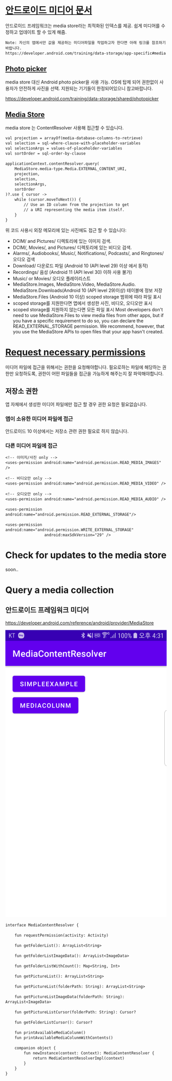 # [안드로이드 미디어 문서](https://developer.android.com/training/data-storage/shared/media)

안드로이드 프레임워크는 media store라는 최적화된 인덱스를 제공. 
쉽게 미디어를 수정하고 업데이트 할 수 있게 해줌. 

```
Note: 자신의 앱에서만 값을 제공하는 미디어파일을 작업하고자 한다면 아래 링크를 참조하기바랍니다.
https://developer.android.com/training/data-storage/app-specific#media
```

## [Photo picker](https://developer.android.com/training/data-storage/shared/media#photo_picker)
media store 대신 Android photo picker을 사용 가능. 
OS에 탑제 되어 권한없이 사용자가 안전하게 사진을 선택. 
지원되는 기기들이 한정되어있으니 참고바랍니다.

https://developer.android.com/training/data-storage/shared/photopicker

## [Media Store](https://developer.android.com/training/data-storage/shared/media#media_store)
media store 는 ContentResolver 사용해 접근할 수 있습니다. 
```
val projection = arrayOf(media-database-columns-to-retrieve)
val selection = sql-where-clause-with-placeholder-variables
val selectionArgs = values-of-placeholder-variables
val sortOrder = sql-order-by-clause

applicationContext.contentResolver.query(
    MediaStore.media-type.Media.EXTERNAL_CONTENT_URI,
    projection,
    selection,
    selectionArgs,
    sortOrder
)?.use { cursor ->
    while (cursor.moveToNext()) {
        // Use an ID column from the projection to get
        // a URI representing the media item itself.
    }
}
```

위 코드 사용시 외장 메모리에 있는 사진에도 접근 할 수 있습니다:

- DCIM/ and Pictures/ 디렉토리에 있는 이미지 검색. 
- DCIM/, Movies/, and Pictures/ 디렉토리에 있는 비디오 검색.
- Alarms/, Audiobooks/, Music/, Notifications/, Podcasts/, and Ringtones/ 오디오 검색
- Download/ 다운로드 파일 (Android 10 (API level 29) 이상 에서 동작)
- Recordings/ 음성 (Android 11 (API level 30) 이하 사용 불가)
- Music/ or Movies/ 오디오 플레이리스트
- MediaStore.Images, MediaStore.Video, MediaStore.Audio. MediaStore.Downloads(Android 10 (API level 29)이상) 테이블에 정보 저장
- MediaStore.Files (Android 10 이상) scoped storage 범위에 따라 파일 표시
- scoped storage를 지원한다면 앱에서 생성한 사진, 비디오, 오디오만 표시
- scoped storage를 지원하지 않는다면 모든 파일 표시
Most developers don't need to use MediaStore.Files to view media files from other apps, but if you have a specific requirement to do so, you can declare the READ_EXTERNAL_STORAGE permission. We recommend, however, that you use the MediaStore APIs to open files that your app hasn't created.

# [Request necessary permissions](https://developer.android.com/training/data-storage/shared/media#request-permissions)
미디어 파일에 접근을 위해서는 권한을 요청해야합니다. 필요로하는 파일에 해당하는 권한만 요청하도록, 권한이 어떤 파일들을 접근을 가능하게 해주는지 잘 파악해야합니다.

## 저장소 권한
앱 자체에서 생성한 미디어 파일에만 접근 할 경우 권한 요청은 필요없습니다.

### 앱이 소유한 미디어 파일에 접근
안드로이드 10 이상에서는 저장소 관련 권한 필요로 하지 않습니다.

### 다른 미디어 파일에 접근

```
<!-- 이미지/사진 only -->
<uses-permission android:name="android.permission.READ_MEDIA_IMAGES" />

<!-- 비디오만 only -->
<uses-permission android:name="android.permission.READ_MEDIA_VIDEO" />

<!-- 오디오만 only -->
<uses-permission android:name="android.permission.READ_MEDIA_AUDIO" />

<uses-permission android:name="android.permission.READ_EXTERNAL_STORAGE"/>

<uses-permission android:name="android.permission.WRITE_EXTERNAL_STORAGE"
                 android:maxSdkVersion="29" />
```

# Check for updates to the media store
soon..

# Query a media collection


## 안드로이드 프레임워크 미디어
https://developer.android.com/reference/android/provider/MediaStore

![sample](./sample/sample.png)

```
interface MediaContentResolver {

    fun requestPermission(activity: Activity)

    fun getFolderList(): ArrayList<String>

    fun getFolderListImageData(): ArrayList<ImageData>

    fun getFolderListWithCount(): Map<String, Int>

    fun getPictureList(): ArrayList<String>

    fun getPictureList(folderPath: String): ArrayList<String>

    fun getPictureListImageData(folderPath: String): ArrayList<ImageData>

    fun getPictureListCursor(folderPath: String): Cursor?

    fun getFolderListCursor(): Cursor?

    fun printAvailableMediaColunm()
    fun printAvailableMediaColunmWithContents()

    companion object {
        fun newInstance(context: Context): MediaContentResolver {
            return MediaContentResolverImpl(context)
        }
    }
}
```

